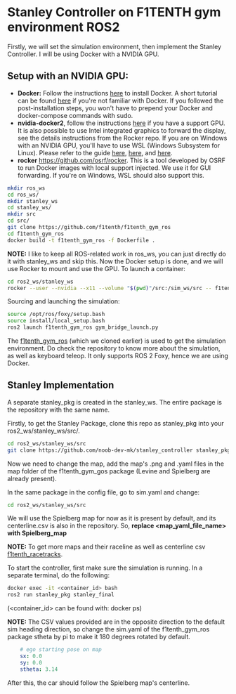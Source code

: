 # Stanley Controller on F1TENTH gym environment ROS2
Firstly, we will set the simulation environment, then implement the Stanley Controller. I will be using Docker with a NVIDIA GPU.

## Setup with an NVIDIA GPU:
- **Docker:** Follow the instructions [here](https://docs.docker.com/install/linux/docker-ce/ubuntu/) to install Docker. A short tutorial can be found [here](https://docs.docker.com/get-started/) if you're not familiar with Docker. If you followed the post-installation steps, you won't have to prepend your Docker and docker-compose commands with sudo.
- **nvidia-docker2**, follow the instructions [here](https://docs.nvidia.com/datacenter/cloud-native/container-toolkit/install-guide.html) if you have a support GPU. It is also possible to use Intel integrated graphics to forward the display, see the details instructions from the Rocker repo. If you are on Windows with an NVIDIA GPU, you'll have to use WSL (Windows Subsystem for Linux). Please refer to the guide [here](https://developer.nvidia.com/cuda/wsl), [here](https://docs.nvidia.com/cuda/wsl-user-guide/index.html), and [here](https://dilililabs.com/zh/blog/2021/01/26/deploying-docker-with-gpu-support-on-windows-subsystem-for-linux/).
- **rocker** https://github.com/osrf/rocker. This is a tool developed by OSRF to run Docker images with local support injected. We use it for GUI forwarding. If you're on Windows, WSL should also support this.
```bash
mkdir ros_ws
cd ros_ws/
mkdir stanley_ws
cd stanley_ws/
mkdir src 
cd src/
git clone https://github.com/f1tenth/f1tenth_gym_ros
cd f1tenth_gym_ros
docker build -t f1tenth_gym_ros -f Dockerfile .
```
**NOTE:** I like to keep all ROS-related work in ros_ws, you can just directly do it with stanley_ws and skip this.
Now the Docker setup is done, and we will use Rocker to mount and use the GPU.
To launch a container:
```bash
cd ros2_ws/stanley_ws
rocker --user --nvidia --x11 --volume "$(pwd)"/src:/sim_ws/src -- f1tenth_gym_ros
```
Sourcing and launching the simulation:
```bash
source /opt/ros/foxy/setup.bash
source install/local_setup.bash
ros2 launch f1tenth_gym_ros gym_bridge_launch.py
```
The [f1tenth_gym_ros](https://github.com/f1tenth/f1tenth_gym_ros) (which we cloned earlier) is used to get the simulation environment. Do check the repository to know more about the simulation, as well as keyboard teleop. It only supports ROS 2 Foxy, hence we are using Docker. 

## Stanley Implementation
A separate stanley_pkg is created in the stanley_ws. The entire package is the repository with the same name.

Firstly, to get the Stanley Package, clone this repo as stanley_pkg into your ros2_ws/stanley_ws/src/.
```bash
cd ros2_ws/stanley_ws/src
git clone https://github.com/noob-dev-mk/stanley_controller stanley_pkg
```
Now we need to change the map, add the map's .png and .yaml files in the map folder of the f1tenth_gym_gos package (Levine and Spielberg are already present). 

In the same package in the config file, go to sim.yaml and change:

```bash
cd ros2_ws/stanley_ws/src

```
We will use the Spielberg map for now as it is present by default, and its centerline.csv is also in the repository. So, **replace <map_yaml_file_name> with Spielberg_map**

**NOTE:** To get more maps and their raceline as well as centerline csv [f1tenth_racetracks](https://github.com/f1tenth/f1tenth_racetracks.git).

To start the controller, first make sure the simulation is running. In a separate terminal, do the following:
```bash
docker exec -it <container_id> bash
ros2 run stanley_pkg stanley_final
```
(<container_id> can be found with: docker ps)

**NOTE:** The CSV values provided are in the opposite direction to the default sim heading direction, so change the sim.yaml of the f1tenth_gym_ros package stheta by pi to make it 180 degrees rotated by default.

```yaml
    # ego starting pose on map
    sx: 0.0
    sy: 0.0
    stheta: 3.14
```
After this, the car should follow the Spielberg map's centerline.
